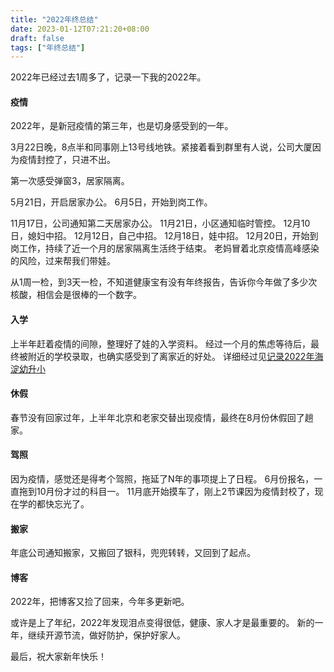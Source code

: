 ```yaml
---
title: "2022年终总结"
date: 2023-01-12T07:21:20+08:00
draft: false
tags: ["年终总结"]
---
```


2022年已经过去1周多了，记录一下我的2022年。

#### 疫情

2022年，是新冠疫情的第三年，也是切身感受到的一年。

3月22日晚，8点半和同事刚上13号线地铁。紧接着看到群里有人说，公司大厦因为疫情封控了，只进不出。

第一次感受弹窗3，居家隔离。

5月21日，开启居家办公。
6月5日，开始到岗工作。

11月17日，公司通知第二天居家办公。
11月21日，小区通知临时管控。
12月10日，媳妇中招。
12月12日，自己中招。
12月18日，娃中招。
12月20日，开始到岗工作，持续了近一个月的居家隔离生活终于结束。
老妈冒着北京疫情高峰感染的风险，过来帮我们带娃。

从1周一检，到3天一检，不知道健康宝有没有年终报告，告诉你今年做了多少次核酸，相信会是很棒的一个数字。

#### 入学
上半年赶着疫情的间隙，整理好了娃的入学资料。
经过一个月的焦虑等待后，最终被附近的学校录取，也确实感受到了离家近的好处。
详细经过见[记录2022年海淀幼升小](https://liudon.com/posts/%E8%AE%B0%E5%BD%952022%E5%B9%B4%E6%B5%B7%E6%B7%80%E5%B9%BC%E5%8D%87%E5%B0%8F/)

#### 休假
春节没有回家过年，上半年北京和老家交替出现疫情，最终在8月份休假回了趟家。

#### 驾照
因为疫情，感觉还是得考个驾照，拖延了N年的事项提上了日程。
6月份报名，一直拖到10月份才过的科目一。
11月底开始摸车了，刚上2节课因为疫情封校了，现在学的都快忘光了。

#### 搬家
年底公司通知搬家，又搬回了银科，兜兜转转，又回到了起点。

#### 博客
2022年，把博客又捡了回来，今年多更新吧。

或许是上了年纪，2022年发现泪点变得很低，健康、家人才是最重要的。
新的一年，继续开源节流，做好防护，保护好家人。

最后，祝大家新年快乐！
